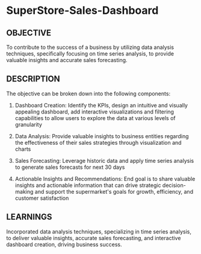 # SuperStore-Sales-Dashboard

## OBJECTIVE

To contribute to the success of a business by utilizing data analysis techniques, specifically focusing on time series analysis, to provide valuable insights and accurate sales forecasting.

## DESCRIPTION

The objective can be broken down into the following components:

1. Dashboard Creation: Identify the KPIs, design an intuitive and visually appealing dashboard, add interactive visualizations and filtering capabilities to allow users to explore the data at various levels of granularity

2. Data Analysis: Provide valuable insights to business entities regarding the effectiveness of their sales strategies through visualization and charts

3. Sales Forecasting: Leverage historic data and apply time series analysis to generate sales forecasts for next 30 days

4. Actionable Insights and Recommendations: End goal is to share valuable insights and actionable information that can drive strategic decision-making and support the supermarket's goals for growth, efficiency, and customer satisfaction

## LEARNINGS
Incorporated data analysis techniques, specializing in time series analysis, to deliver valuable insights, accurate sales forecasting, and interactive dashboard creation, driving business success.
